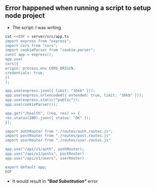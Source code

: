 ## Error happened when running a script to setup node project
- The script: I was writing
```bash
cat <<EOF > server/src/app.ts
import express from "express";
import cors from "cors";
import cookieParser from "cookie-parser";
const app = express();
app.use(
cors({
origin: process.env.CORS_ORIGIN,
credentials: true,
})
);

app.use(express.json({ limit: "16kb" }));
app.use(express.urlencoded({ extended: true, limit: "16kb" }));
app.use(express.static("public"));
app.use(cookieParser());  

app.get("/health", (req, res) => {
res.status(200).json({ status: "OK" });
});

import authRouter from "./routes/auth.routes.js";
import postRouter from "./routes/post.routes.js"
import userRouter from "./routes/user.routes.js"  

app.use("/api/v1/auth", authRouter);
app.use("/api/v1/posts", postRouter)
app.use("/api/v1/users", userRouter)

export default app;
EOF
```
- It would result in ***"Bad Substitution"*** error